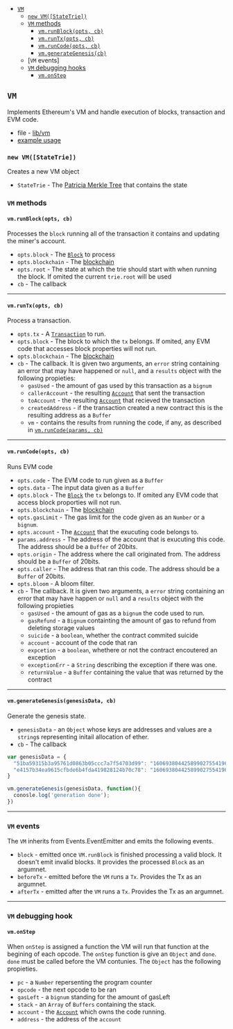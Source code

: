 - [`VM`](#vm)
  - [`new VM([StateTrie])`](#new-vmstatetrie)  
  - [`VM` methods](#vm-methods)  
    - [`vm.runBlock(opts, cb)`](#vmrunblockopts-cb)
    - [`vm.runTx(opts, cb)`](#vmruntxopts-cb)
    - [`vm.runCode(opts, cb)`](#vmruncodeopts-cb)
    - [`vm.generateGenesis(cb)`](#vmgenerategenesiscb)
  - [`VM` events]
  - [`VM` debugging hooks](#vm-debugging-hooks)
    - [`vm.onStep`](#vmonstep)

## `VM`
Implements Ethereum's VM and handle execution of blocks, transaction and EVM code.
- file - [lib/vm](../lib/vm)
- [example usage](https://wanderer.github.io/ethereum/nodejs/code/2014/08/12/running-contracts-with-vm/)

### `new VM([StateTrie])`
Creates a new VM object
- `StateTrie` - The [Patricia Merkle Tree](https://github.com/wanderer/merkle-patricia-tree) that contains the state

### `VM` methods
#### `vm.runBlock(opts, cb)`
Processes the `block` running all of the transaction it contains and updating the miner's account.
- `opts.block` - The [`Block`](./block.md) to process
- `opts.blockchain` - The [blockchain](./blockchain.md)
- `opts.root` - The state at which the trie should start with when running the block. If omited the current `trie.root` will be used
- `cb` - The callback

--------------------------------------------------------

#### `vm.runTx(opts, cb)`
Process a transaction.
- `opts.tx` - A [`Transaction`](./transaction.md) to run.
- `opts.block` - The block to which the `tx` belongs. If omited, any EVM code that accesses block properties will not run.
- `opts.blockchain` - The [blockchain](./blockchain.md)
- `cb` - The callback. It is given two arguments, an `error` string containing an error that may have happened or `null`, and a `results` object with the following propieties:
  - `gasUsed` - the amount of gas used by this transaction as a `bignum`
  - `callerAccount` - the resulting [`Account`](./account.md) that sent the transaction
  - `toAccount` - the resulting [`Account`](./account.md) that recieved the transaction
  - `createdAddress` - if the transaction created a new contract this is the resulting address as a `Buffer`
  - `vm` - contains the results from running the code, if any, as described in [`vm.runCode(params, cb)`](#vmruncodeparams-cb)

--------------------------------------------------------

#### `vm.runCode(opts, cb)`
Runs EVM code
- `opts.code` - The EVM code to run given as a `Buffer`
- `opts.data` - The input data given as a `Buffer`
- `opts.block` - The [`Block`](./block.md) the `tx` belongs to. If omited any EVM code that access block proporties will not run.
- `opts.blockchain` - The [blockchain](./blockchain.md)
- `opts.gasLimit` - The gas limit for the code given as an `Number` or a `bignum`.
- `opts.account` - The [`Account`](./account.md) that the exucuting code belongs to.
- `params.address` - The address of the account that is exucuting this code. The address should be a `Buffer` of 20bits.
- `opts.origin` - The address where the call originated from. The address should be a `Buffer` of 20bits.
- `opts.caller` - The address that ran this code. The address should be a `Buffer` of 20bits.
- `opts.bloom` - A bloom filter.
- `cb` - The callback. It is given two arguments, a `error` string containing an error that may have happen or `null` and a `results` object with the following propieties
  - `gasUsed` - the amount of gas as a `bignum` the code used to run. 
  - `gasRefund` - a `Bignum` containting the amount of gas to refund from deleting storage values
  - `suicide` - a `boolean`, whether the contract commited suicide
  - `account` - account of the code that ran
  - `expcetion` - a `boolean`, whethere or not the contract encoutered an exception
  - `exceptionErr` - a `String` describing the exception if there was one.
  - `returnValue` - a `Buffer` containing the value that was returned by the contract


--------------------------------------------------------

#### `vm.generateGenesis(genesisData, cb)`
Generate the genesis state.
- `genesisData` - an `Object` whose keys are addresses and values are a `string`s representing initail allocation of ether.
- `cb` - The callback
```javascript
var genesisData = {
  "51ba59315b3a95761d0863b05ccc7a7f54703d99": "1606938044258990275541962092341162602522202993782792835301376",
  "e4157b34ea9615cfbde6b4fda419828124b70c78": "1606938044258990275541962092341162602522202993782792835301376"
}

vm.generateGenesis(genesisData, function(){
  conosle.log('generation done');
})
```
--------------------------------------------------------
### `VM` events
The `VM` inherits from Events.EventEmitter and emits the following events.
- `block` - emitted once `VM.runBlock` is finished processing a valid block. It doesn't emit invalid blocks. It provides the processed `Block` as an argumnet.
- `beforeTx` - emitted before the `VM` runs a `Tx`. Provides the Tx as an argumnet. 
- `afterTx` - emitted after the `VM` runs a `Tx`. Provides the Tx as an argumnet. 
--------------------------------------------------------

### `VM` debugging hook

#### `vm.onStep` 
When `onStep` is assigned a function the VM will run that function at the begining of each opcode. The `onStep` function is give an `Object` and `done`. `done` must be called before the VM contunies. The `Object` has the following propieties.
- `pc` - a `Number` repersenting the program counter
- `opcode` - the next opcode to be ran
- `gasLeft` - a `bignum` standing for the amount of gasLeft
- `stack` - an `Array` of `Buffers` containing the stack. 
- `account` - the [`Account`](./account.md) which owns the code running.
- `address` - the address of the `account`
